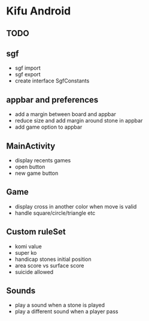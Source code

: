 # Kifu Android

## TODO

## sgf

- sgf import
- sgf export
- create interface SgfConstants

## appbar and preferences

- add a margin between board and appbar
- reduce size and add margin around stone in appbar
- add game option to appbar

## MainActivity

- display recents games
- open button
- new game button

## Game

- display cross in another color when move is valid
- handle square/circle/triangle etc

## Custom ruleSet

- komi value
- super ko
- handicap stones initial position
- area score vs surface score
- suicide allowed

## Sounds

- play a sound when a stone is played
- play a different sound when a player pass
